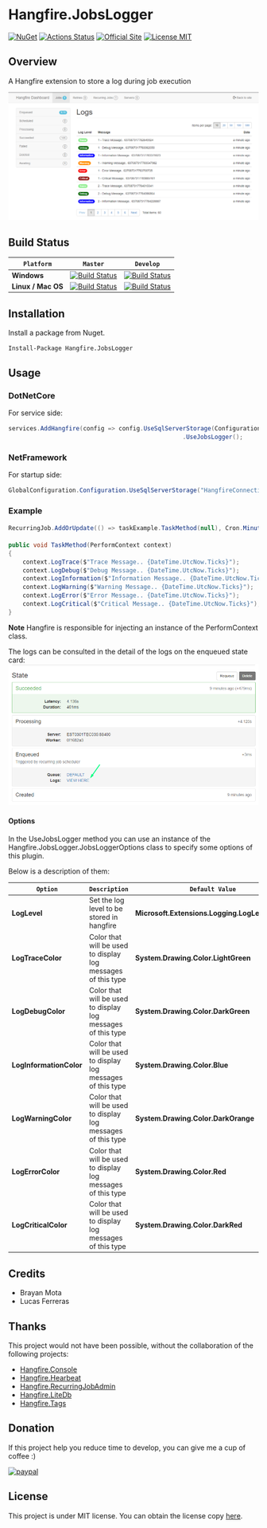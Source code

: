 # Hangfire.JobsLogger
[![NuGet](https://buildstats.info/nuget/Hangfire.JobsLogger)](https://www.nuget.org/packages/Hangfire.JobsLogger)
[![Actions Status](https://github.com/raisedapp/Hangfire.JobsLogger/workflows/CI-HF-JOBSLOGGER/badge.svg)](https://github.com/raisedapp/Hangfire.JobsLogger/actions)
[![Official Site](https://img.shields.io/badge/site-hangfire.io-blue.svg)](http://hangfire.io)
[![License MIT](https://img.shields.io/badge/license-MIT-green.svg)](http://opensource.org/licenses/MIT)

## Overview
A Hangfire extension to store a log during job execution

![joblogshistory](content/job_logs_history.png)

## Build Status
`Platform` | `Master` | `Develop`
--- | --- | ---
**Windows** | [![Build Status](https://circleci.com/gh/raisedapp/Hangfire.JobsLogger/tree/master.svg?style=svg)](https://circleci.com/gh/raisedapp/Hangfire.JobsLogger/tree/master) | [![Build Status](https://circleci.com/gh/raisedapp/Hangfire.JobsLogger/tree/develop.svg?style=svg)](https://circleci.com/gh/raisedapp/Hangfire.JobsLogger/tree/develop)
**Linux / Mac OS** | [![Build Status](https://travis-ci.org/raisedapp/Hangfire.JobsLogger.svg?branch=master)](https://travis-ci.org/raisedapp/Hangfire.JobsLogger/) | [![Build Status](https://travis-ci.org/raisedapp/Hangfire.JobsLogger.svg?branch=develop)](https://travis-ci.org/raisedapp/Hangfire.JobsLogger/)

## Installation
Install a package from Nuget. 
```
Install-Package Hangfire.JobsLogger
```

## Usage

### DotNetCore

For service side:
```csharp
services.AddHangfire(config => config.UseSqlServerStorage(Configuration.GetConnectionString("HangfireConnection"))
                                                 .UseJobsLogger();
```

### NetFramework

For startup side:
```csharp
GlobalConfiguration.Configuration.UseSqlServerStorage("HangfireConnection").UseJobsLogger();
```

### Example

```csharp
RecurringJob.AddOrUpdate(() => taskExample.TaskMethod(null), Cron.Minutely);

public void TaskMethod(PerformContext context)
{
    context.LogTrace($"Trace Message.. {DateTime.UtcNow.Ticks}");
    context.LogDebug($"Debug Message.. {DateTime.UtcNow.Ticks}");
    context.LogInformation($"Information Message.. {DateTime.UtcNow.Ticks}");
    context.LogWarning($"Warning Message.. {DateTime.UtcNow.Ticks}");
    context.LogError($"Error Message.. {DateTime.UtcNow.Ticks}");
    context.LogCritical($"Critical Message.. {DateTime.UtcNow.Ticks}");
}
```

**Note**
Hangfire is responsible for injecting an instance of the PerformContext class.

The logs can be consulted in the detail of the logs on the enqueued state card:
![jobdetail](content/job_detail.png)

#### Options

In the UseJobsLogger method you can use an instance of the Hangfire.JobsLogger.JobsLoggerOptions class to specify some options of this plugin.

Below is a description of them:

`Option` | `Description` | `Default Value`
--- | --- | ---
**LogLevel** | Set the log level to be stored in hangfire | **Microsoft.Extensions.Logging.LogLevel.Trace**
**LogTraceColor** |  Color that will be used to display log messages of this type | **System.Drawing.Color.LightGreen**
**LogDebugColor** |  Color that will be used to display log messages of this type | **System.Drawing.Color.DarkGreen**
**LogInformationColor** |  Color that will be used to display log messages of this type | **System.Drawing.Color.Blue**
**LogWarningColor** |  Color that will be used to display log messages of this type | **System.Drawing.Color.DarkOrange**
**LogErrorColor** |  Color that will be used to display log messages of this type | **System.Drawing.Color.Red**
**LogCriticalColor** |  Color that will be used to display log messages of this type | **System.Drawing.Color.DarkRed**

## Credits
 * Brayan Mota
 * Lucas Ferreras
 
## Thanks

This project would not have been possible, without the collaboration of the following projects:

 * [Hangfire.Console](https://github.com/pieceofsummer/Hangfire.Console)
 * [Hangfire.Hearbeat](https://github.com/ahydrax/Hangfire.Heartbeat)
 * [Hangfire.RecurringJobAdmin](https://github.com/bamotav/Hangfire.RecurringJobAdmin)
 * [Hangfire.LiteDb](https://github.com/codeyu/Hangfire.LiteDB)
 * [Hangfire.Tags](https://github.com/face-it/Hangfire.Tags)
 
## Donation
If this project help you reduce time to develop, you can give me a cup of coffee :) 

[![paypal](https://www.paypalobjects.com/en_US/i/btn/btn_donateCC_LG.gif)](https://www.paypal.com/cgi-bin/webscr?cmd=_donations&business=RMLQM296TCM38&item_name=For+the+development+of+Hangfire.JobsLogger&currency_code=USD&source=url)

## License
This project is under MIT license. You can obtain the license copy [here](https://github.com/raisedapp/Hangfire.JobsLogger/blob/master/LICENSE).

